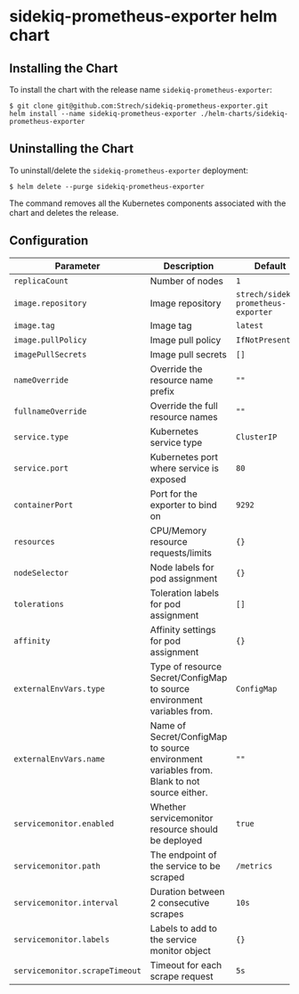 # sidekiq-prometheus-exporter helm chart

## Installing the Chart

To install the chart with the release name `sidekiq-prometheus-exporter`:

```console
$ git clone git@github.com:Strech/sidekiq-prometheus-exporter.git
helm install --name sidekiq-prometheus-exporter ./helm-charts/sidekiq-prometheus-exporter
```

## Uninstalling the Chart

To uninstall/delete the `sidekiq-prometheus-exporter` deployment:

```console
$ helm delete --purge sidekiq-prometheus-exporter
```

The command removes all the Kubernetes components associated with the chart and deletes the release.

## Configuration

| Parameter                       | Description                                                                                 | Default                             |
|---------------------------------|---------------------------------------------------------------------------------------------|-------------------------------------|
| `replicaCount`                  | Number of nodes                                                                             | `1`                                 |
| `image.repository`              | Image repository                                                                            | `strech/sidekiq-prometheus-exporter`|
| `image.tag`                     | Image tag                                                                                   | `latest`                            |
| `image.pullPolicy`              | Image pull policy                                                                           | `IfNotPresent`                      |
| `imagePullSecrets`              | Image pull secrets                                                                          | `[]`                                |
| `nameOverride`                  | Override the resource name prefix                                                           | `""`                                |
| `fullnameOverride`              | Override the full resource names                                                            | `""`                                |
| `service.type`                  | Kubernetes service type                                                                     | `ClusterIP`                         |
| `service.port`                  | Kubernetes port where service is exposed                                                    | `80`                                |
| `containerPort`                 | Port for the exporter to bind on                                                            | `9292`                              |
| `resources`                     | CPU/Memory resource requests/limits                                                         | `{}`                                |
| `nodeSelector`                  | Node labels for pod assignment                                                              | `{}`                                |
| `tolerations`                   | Toleration labels for pod assignment                                                        | `[]`                                |
| `affinity`                      | Affinity settings for pod assignment                                                        | `{}`                                |
| `externalEnvVars.type`          | Type of resource Secret/ConfigMap to source environment variables from.                     | `ConfigMap`                         |
| `externalEnvVars.name`          | Name of Secret/ConfigMap to source environment variables from. Blank to not source either.  | `""`                                |
| `servicemonitor.enabled`        | Whether servicemonitor resource should be deployed                                          | `true`                              |
| `servicemonitor.path`           | The endpoint of the service to be scraped                                                   | `/metrics`                          |
| `servicemonitor.interval`       | Duration between 2 consecutive scrapes                                                      | `10s`                               |
| `servicemonitor.labels`         | Labels to add to the service monitor object                                                 | `{}`                                |
| `servicemonitor.scrapeTimeout`  | Timeout for each scrape request                                                             | `5s`                                |
